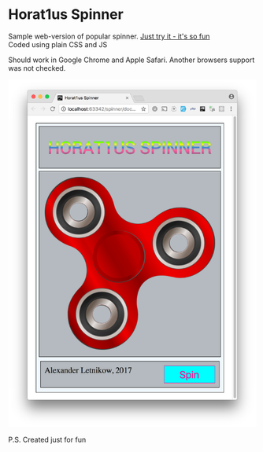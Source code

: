 # Horat1us Spinner
Sample web-version of popular spinner. 
[Just try it - it's so fun](https://horat1us.github.io/spinner/)  
Coded using plain CSS and JS  

Should work in Google Chrome and Apple Safari. 
Another browsers support was not checked.

![alt text](./example.png)

P.S. Created just for fun 